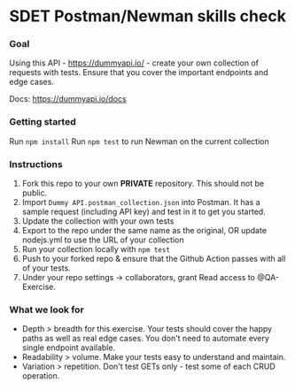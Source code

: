 # SDET Postman/Newman skills check

### Goal

Using this API - https://dummyapi.io/ - create your own collection of requests with tests. Ensure that you cover the important endpoints and edge cases.

Docs: https://dummyapi.io/docs

### Getting started
Run `npm install`
Run `npm test` to run Newman on the current collection

### Instructions

1. Fork this repo to your own **PRIVATE** repository. This should not be public.
1. Import `Dummy API.postman_collection.json` into Postman. It has a sample request (including API key) and test in it to get you started.
1. Update the collection with your own tests
1. Export to the repo under the same name as the original, OR update nodejs.yml to use the URL of your collection
1. Run your collection locally with `npm test`
1. Push to your forked repo & ensure that the Github Action passes with all of your tests.
1. Under your repo settings -> collaborators, grant Read access to @QA-Exercise.

### What we look for

* Depth > breadth for this exercise. Your tests should cover the happy paths as well as real edge cases. You don't need to automate every single endpoint available.
* Readability > volume. Make your tests easy to understand and maintain.
* Variation > repetition. Don't test GETs only - test some of each CRUD operation.
